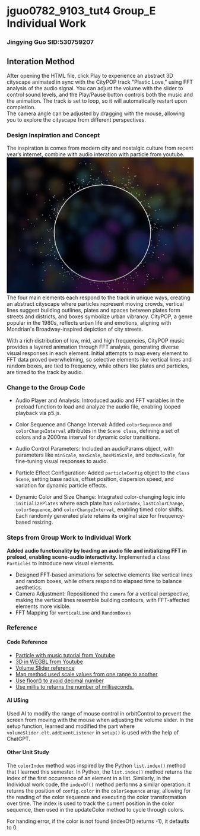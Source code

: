 # jguo0782_9103_tut4 Group_E Individual Work
### Jingying Guo SID:530759207
## Interation Method
After opening the HTML file, click Play to experience an abstract 3D cityscape animated in sync with the CityPOP track "Plastic Love," using FFT analysis of the audio signal.
You can adjust the volume with the slider to control sound levels, and the Play/Pause button controls both the music and the animation. The track is set to loop, so it will automatically restart upon completion.    
The camera angle can be adjusted by dragging with the mouse, allowing you to explore the cityscape from different perspectives.  
### Design Inspiration and Concept
The inspiration is comes from modern city and nostalgic culture from recent year‘s internet, combine with audio interation with particle from youtube.  
![Code an Audio Visualizer in p5js](readmeImages/Particle_with_music_inspiration.png)
The four main elements each respond to the track in unique ways, creating an abstract cityscape where particles represent moving crowds, vertical lines suggest building outlines, plates and spaces between plates form streets and districts, and boxes symbolize urban vibrancy. CityPOP, a genre popular in the 1980s, reflects urban life and emotions, aligning with Mondrian's Broadway-inspired depiction of city streets.  
  
With a rich distribution of low, mid, and high frequencies, CityPOP music provides a layered animation through FFT analysis, generating diverse visual responses in each element. Initial attempts to map every element to FFT data proved overwhelming, so selective elements like vertical lines and random boxes, are tied to frequency, while others like plates and particles, are timed to the track by audio.  
  
### Change to the Group Code
* Audio Player and Analysis:
  Introduced audio and FFT variables in the preload function to load and analyze the audio file, enabling looped playback via p5.js.  

* Color Sequence and Change Interval:
  Added `colorSequence` and `colorChangeInterval` attributes in the `Scene class`, defining a set of colors and a 2000ms interval for dynamic color transitions.  

* Audio Control Parameters:
  Included an audioParams object, with parameters like `minScale`, `maxScale`, `boxMinScale`, and `boxMaxScale`, for fine-tuning visual responses to audio.  

* Particle Effect Configuration:
  Added `particleConfig` object to the `class Scene`, setting base radius, offset position, dispersion speed, and variation for dynamic particle effects.  

* Dynamic Color and Size Change:
  Integrated color-changing logic into `initializePlates` where each plate has `colorIndex`, `lastColorChange`, `colorSequence`, and `colorChangeInterval`, enabling timed color shifts. Each randomly generated plate retains its original size for frequency-based resizing.
### Steps from Group Work to Individual Work
**Added audio functionality by loading an audio file and initializing FFT in preload, enabling scene-audio interactivity.**
Implemented a `class Particles` to introduce new visual elements.
* Designed FFT-based animations for selective elements like vertical lines and random boxes, while others respond to elapsed time to balance aesthetics.
* Camera Adjustment: Repositioned the `camera` for a vertical perspective, making the vertical lines resemble building contours, with FFT-affected elements more visible.
* FFT Mapping for `verticalLine` and `RandomBoxes`
### Reference
#### Code Reference
* [Particle with music tutorial from Youtube](https://www.youtube.com/watch?v=uk96O7N1Yo0)  
* [3D in WEGBL from Youtube](https://www.youtube.com/watch?v=nqiKWXUX-o8)  
* [Volume Slider reference](https://editor.p5js.org/jfforero/sketches/FYr5O5bAx)  
* [Map method used scale values from one range to another](https://p5js.org/zh-Hans/reference/p5/map/)
* [Use floor() to avoid decimal number](https://p5js.org/zh-Hans/reference/p5/floor/)  
* [Use millis to returns the number of milliseconds.](https://p5js.org/zh-Hans/reference/p5/millis/)  
#### AI USing
 Used AI to modify the range of mouse control in orbitControl to prevent the screen from moving with the mouse when adjusting the volume slider. In the setup function, learned and modified the part where 
 `volumeSlider.elt.addEventListener` in `setup()` is used with the help of ChatGPT.
#### Other Unit Study
The `colorIndex` method was inspired by the Python `list.index()` method that I learned this semester. In Python, the `list.index()` method returns the index of the first occurrence of an element in a list. Similarly, in the Individual work code, the `indexOf()` method performs a similar operation: it returns the position of `config.color` in the `colorSequence` array, allowing for the reading of the color sequence and executing the color transformation over time. The index is used to track the current position in the color sequence, then used in the updateColor method to cycle through colors.  
 
For handing error, if the color is not found (indexOf() returns -1), it defaults to 0.